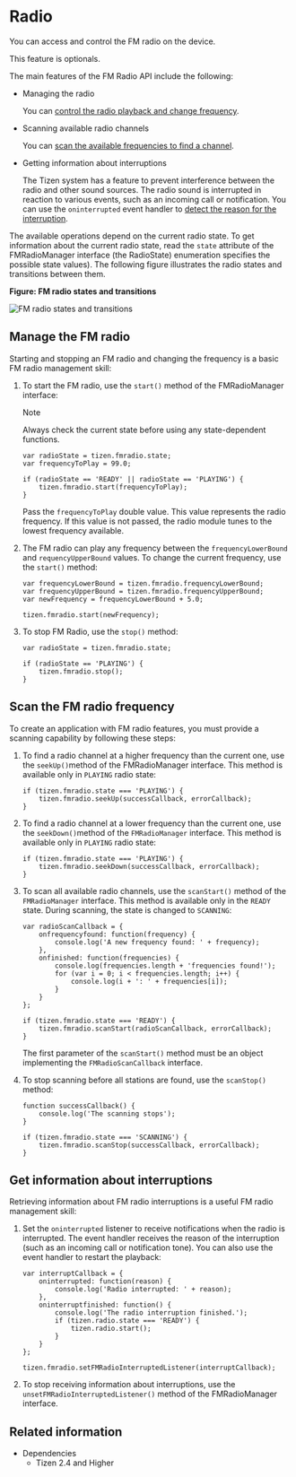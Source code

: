 # Radio

You can access and control the FM radio on the device.

This feature is optionals.

The main features of the FM Radio API include the following:

- Managing the radio

  You can [control the radio playback and change frequency](#manage-the-fm-radio).

- Scanning available radio channels

  You can [scan the available frequencies to find a channel](#scan-the-fm-radio-frequency).

- Getting information about interruptions

  The Tizen system has a feature to prevent interference between the radio and other sound sources. The radio sound is interrupted in reaction to various events, such as an incoming call or notification. You can use the `oninterrupted` event handler to [detect the reason for the interruption](#get-information-about-interruptions).

The available operations depend on the current radio state. To get information about the current radio state, read the `state` attribute of the FMRadioManager interface (the RadioState) enumeration specifies the possible state values). The following figure illustrates the radio states and transitions between them.

**Figure: FM radio states and transitions**

![FM radio states and transitions](./media/fmradio-state.png)

## Manage the FM radio

Starting and stopping an FM radio and changing the frequency is a basic FM radio management skill:

1. To start the FM radio, use the `start()` method of the FMRadioManager interface:

   > [!NOTE]
   > Always check the current state before using any state-dependent functions.

   ```
   var radioState = tizen.fmradio.state;
   var frequencyToPlay = 99.0;

   if (radioState == 'READY' || radioState == 'PLAYING') {
       tizen.fmradio.start(frequencyToPlay);
   }
   ```

   Pass the `frequencyToPlay` double value. This value represents the radio frequency. If this value is not passed, the radio module tunes to the lowest frequency available.

2. The FM radio can play any frequency between the `frequencyLowerBound` and `requencyUpperBound` values. To change the current frequency, use the `start()` method:

   ```
   var frequencyLowerBound = tizen.fmradio.frequencyLowerBound;
   var frequencyUpperBound = tizen.fmradio.frequencyUpperBound;
   var newFrequency = frequencyLowerBound + 5.0;

   tizen.fmradio.start(newFrequency);
   ```

3. To stop FM Radio, use the `stop()` method:

   ```
   var radioState = tizen.fmradio.state;

   if (radioState == 'PLAYING') {
       tizen.fmradio.stop();
   }
   ```

## Scan the FM radio frequency

To create an application with FM radio features, you must provide a scanning capability by following these steps:

1. To find a radio channel at a higher frequency than the current one, use the `seekUp()`method of the FMRadioManager interface. This method is available only in `PLAYING` radio state:

   ```
   if (tizen.fmradio.state === 'PLAYING') {
       tizen.fmradio.seekUp(successCallback, errorCallback);
   }
   ```

2. To find a radio channel at a lower frequency than the current one, use the `seekDown()`method of the `FMRadioManager` interface. This method is available only in `PLAYING` radio state:

   ```
   if (tizen.fmradio.state === 'PLAYING') {
       tizen.fmradio.seekDown(successCallback, errorCallback);
   }
   ```

3. To scan all available radio channels, use the `scanStart()` method of the `FMRadioManager` interface. This method is available only in the `READY` state. During scanning, the state is changed to `SCANNING`:

   ```
   var radioScanCallback = {
       onfrequencyfound: function(frequency) {
           console.log('A new frequency found: ' + frequency);
       },
       onfinished: function(frequencies) {
           console.log(frequencies.length + 'frequencies found!');
           for (var i = 0; i < frequencies.length; i++) {
               console.log(i + ': ' + frequencies[i]);
           }
       }
   };

   if (tizen.fmradio.state === 'READY') {
       tizen.fmradio.scanStart(radioScanCallback, errorCallback);
   }
   ```

   The first parameter of the `scanStart()` method must be an object implementing the `FMRadioScanCallback` interface.

4. To stop scanning before all stations are found, use the `scanStop()` method:

   ```
   function successCallback() {
       console.log('The scanning stops');
   }

   if (tizen.fmradio.state === 'SCANNING') {
       tizen.fmradio.scanStop(successCallback, errorCallback);
   }
   ```

## Get information about interruptions

Retrieving information about FM radio interruptions is a useful FM radio management skill:

1. Set the `oninterrupted` listener to receive notifications when the radio is interrupted. The event handler receives the reason of the interruption (such as an incoming call or notification tone). You can also use the event handler to restart the playback:

   ```
   var interruptCallback = {
       oninterrupted: function(reason) {
           console.log('Radio interrupted: ' + reason);
       },
       oninterruptfinished: function() {
           console.log('The radio interruption finished.');
           if (tizen.radio.state === 'READY') {
               tizen.radio.start();
           }
       }
   };

   tizen.fmradio.setFMRadioInterruptedListener(interruptCallback);
   ```

2. To stop receiving information about interruptions, use the `unsetFMRadioInterruptedListener()` method of the FMRadioManager interface.


## Related information
* Dependencies
  - Tizen 2.4 and Higher

